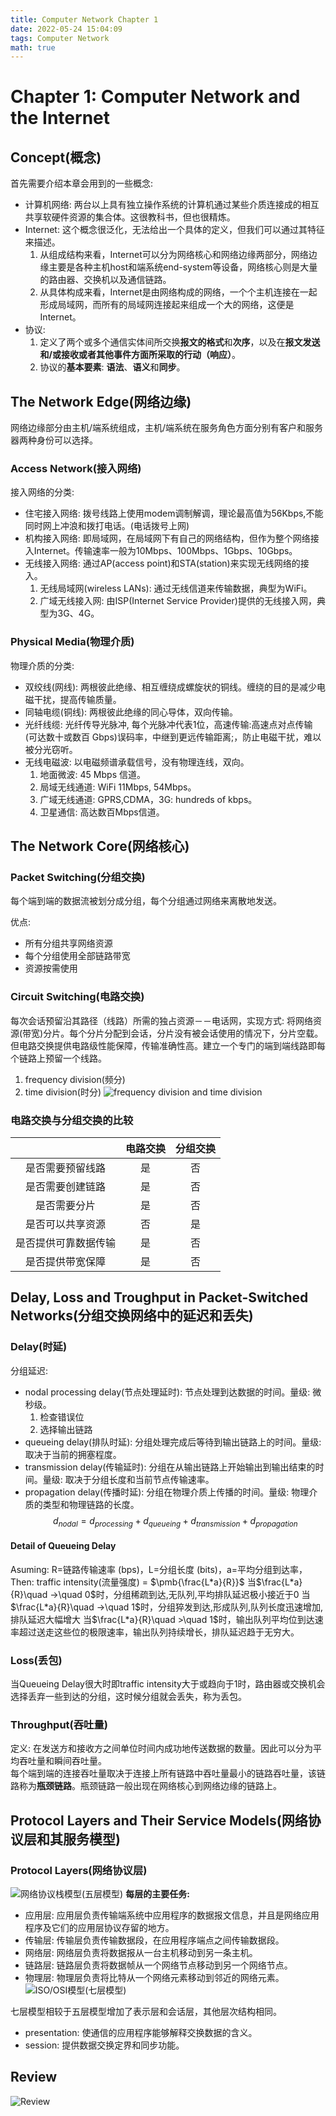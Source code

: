 ```yaml
---
title: Computer Network Chapter 1
date: 2022-05-24 15:04:09
tags: Computer Network
math: true
---
```


# Chapter 1: Computer Network and the Internet

## Concept(概念)
首先需要介绍本章会用到的一些概念:
- 计算机网络: 两台以上具有独立操作系统的计算机通过某些介质连接成的相互共享软硬件资源的集合体。这很教科书，但也很精炼。
- Internet: 这个概念很泛化，无法给出一个具体的定义，但我们可以通过其特征来描述。
    1. 从组成结构来看，Internet可以分为网络核心和网络边缘两部分，网络边缘主要是各种主机host和端系统end-system等设备，网络核心则是大量的路由器、交换机以及通信链路。
    2. 从具体构成来看，Internet是由网络构成的网络，一个个主机连接在一起形成局域网，而所有的局域网连接起来组成一个大的网络，这便是Internet。
- 协议: 
    1. 定义了两个或多个通信实体间所交换**报文的格式**和**次序**，以及在**报文发送和/或接收或者其他事件方面所采取的行动（响应）**。
    2. 协议的**基本要素**: **语法**、**语义**和**同步**。

## The Network Edge(网络边缘)
网络边缘部分由主机/端系统组成，主机/端系统在服务角色方面分别有客户和服务器两种身份可以选择。

### Access Network(接入网络)
接入网络的分类:
- 住宅接入网络: 拨号线路上使用modem调制解调，理论最高值为56Kbps,不能同时网上冲浪和拨打电话。(电话拨号上网)
- 机构接入网络: 即局域网，在局域网下有自己的网络结构，但作为整个网络接入Internet。传输速率一般为10Mbps、100Mbps、1Gbps、10Gbps。
- 无线接入网络: 通过AP(access point)和STA(station)来实现无线网络的接入。
    1. 无线局域网(wireless LANs): 通过无线信道来传输数据，典型为WiFi。
    2. 广域无线接入网: 由ISP(Internet Service Provider)提供的无线接入网，典型为3G、4G。

### Physical Media(物理介质)
物理介质的分类:
- 双绞线(网线): 两根彼此绝缘、相互缠绕成螺旋状的铜线。缠绕的目的是减少电磁干扰，提高传输质量。
- 同轴电缆(铜线): 两根彼此绝缘的同心导体，双向传输。
- 光纤线缆: 光纤传导光脉冲, 每个光脉冲代表1位，高速传输:高速点对点传输 (可达数十或数百 Gbps)误码率，中继到更远传输距离;，防止电磁干扰，难以被分光窃听。
- 无线电磁波: 以电磁频谱承载信号，没有物理连线，双向。
    1. 地面微波: 45 Mbps 信道。
    2. 局域无线通道: WiFi 11Mbps, 54Mbps。
    3. 广域无线通道: GPRS,CDMA，3G: hundreds of kbps。
    4. 卫星通信: 高达数百Mbps信道。

## The Network Core(网络核心)

### Packet Switching(分组交换)
每个端到端的数据流被划分成分组，每个分组通过网络来离散地发送。

优点:
- 所有分组共享网络资源
- 每个分组使用全部链路带宽 
- 资源按需使用

### Circuit Switching(电路交换)
每次会话预留沿其路径（线路）所需的独占资源－－电话网，实现方式: 将网络资源(带宽)分片。每个分片分配到会话，分片没有被会话使用的情况下，分片空载。但电路交换提供电路级性能保障，传输准确性高。建立一个专门的端到端线路即每个链路上预留一个线路。
1. frequency division(频分)
2. time division(时分)
![frequency division and time division](division.svg)

### 电路交换与分组交换的比较
|  | 电路交换 | 分组交换 |
|:-:|:-:|:-:|
| 是否需要预留线路 | 是 | 否 |
| 是否需要创建链路 | 是 | 否 |
|   是否需要分片  | 是 | 否 |
| 是否可以共享资源 | 否 | 是 |
| 是否提供可靠数据传输 | 是 | 否 |
| 是否提供带宽保障 | 是 | 否 |

## Delay, Loss and Troughput in Packet-Switched Networks(分组交换网络中的延迟和丢失)

### Delay(时延)
分组延迟: 
- nodal processing delay(节点处理延时): 节点处理到达数据的时间。量级: 微秒级。
    1. 检查错误位
    2. 选择输出链路
- queueing delay(排队时延): 分组处理完成后等待到输出链路上的时间。量级: 取决于当前的拥塞程度。
- transmission delay(传输延时): 分组在从输出链路上开始输出到输出结束的时间。量级: 取决于分组长度和当前节点传输速率。
- propagation delay(传播时延): 分组在物理介质上传播的时间。量级: 物理介质的类型和物理链路的长度。
$$
d_{nodal} = d_{processing} + d_{queueing} + d_{transmission} + d_{propagation}
$$

#### Detail of Queueing Delay
Asuming: R=链路传输速率 (bps)，L=分组长度 (bits)，a=平均分组到达率，
Then: traffic intensity(流量强度) = $\pmb{\frac{L*a}{R}}$
当$\frac{L*a}{R}\quad ->\quad 0$时，分组稀疏到达,无队列,平均排队延迟极小接近于0
当$\frac{L*a}{R}\quad ->\quad 1$时，分组猝发到达,形成队列,队列长度迅速增加,排队延迟大幅增大
当$\frac{L*a}{R}\quad >\quad 1$时，输出队列平均位到达速率超过送走这些位的极限速率，输出队列持续增长，排队延迟趋于无穷大。

### Loss(丢包)
当Queueing Delay很大时即traffic intensity大于或趋向于1时，路由器或交换机会选择丢弃一些到达的分组，这时候分组就会丢失，称为丢包。

### Throughput(吞吐量)
定义: 在发送方和接收方之间单位时间内成功地传送数据的数量。因此可以分为平均吞吐量和瞬间吞吐量。  
每个端到端的连接吞吐量取决于连接上所有链路中吞吐量最小的链路吞吐量，该链路称为**瓶颈链路**。瓶颈链路一般出现在网络核心到网络边缘的链路上。

## Protocol Layers and Their Service Models(网络协议层和其服务模型)

### Protocol Layers(网络协议层)
![网络协议栈模型(五层模型)](protocol_layer.svg)
**每层的主要任务:** 
- 应用层: 应用层负责传输端系统中应用程序的数据报文信息，并且是网络应用程序及它们的应用层协议存留的地方。
- 传输层: 传输层负责传输数据段，在应用程序端点之间传输数据段。
- 网络层: 网络层负责将数据报从一台主机移动到另一条主机。
- 链路层: 链路层负责将数据帧从一个网络节点移动到另一个网络节点。
- 物理层: 物理层负责将比特从一个网络元素移动到邻近的网络元素。
![ISO/OSI模型(七层模型)](ISO_OSI.svg)

七层模型相较于五层模型增加了表示层和会话层，其他层次结构相同。
- presentation: 使通信的应用程序能够解释交换数据的含义。
- session: 提供数据交换定界和同步功能。

## Review
![Review](review.svg)